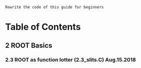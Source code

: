 
```
Rewrite the code of this guide for beginners
```


# Table of Contents
## 2 ROOT Basics
### 2.3 ROOT as function lotter (2.3_slits.C) Aug.15.2018


